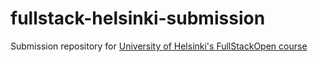 # fullstack-helsinki-submission
 Submission repository for [University of Helsinki's FullStackOpen course](https://fullstackopen.com/en/)
